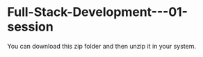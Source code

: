 # Full-Stack-Development---01-session



You can download this zip folder and then unzip it in your system.
